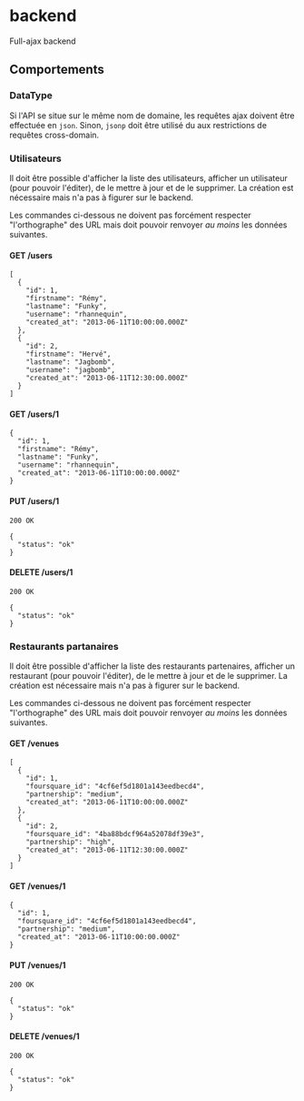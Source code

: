 backend
=======

Full-ajax backend

## Comportements

### DataType

Si l'API se situe sur le même nom de domaine, les requêtes ajax doivent être effectuée en `json`. Sinon, `jsonp` doit être utilisé du aux restrictions de requêtes cross-domain.

### Utilisateurs

Il doit être possible d'afficher la liste des utilisateurs, afficher un utilisateur (pour pouvoir l'éditer), de le mettre à jour et de le supprimer. La création est nécessaire mais n'a pas à figurer sur le backend.

Les commandes ci-dessous ne doivent pas forcément respecter "l'orthographe" des URL mais doit pouvoir renvoyer *au moins* les données suivantes.

#### GET /users

    [
      {
        "id": 1,
        "firstname": "Rémy",
        "lastname": "Funky",
        "username": "rhannequin",
        "created_at": "2013-06-11T10:00:00.000Z"
      },
      {
        "id": 2,
        "firstname": "Hervé",
        "lastname": "Jagbomb",
        "username": "jagbomb",
        "created_at": "2013-06-11T12:30:00.000Z"
      }
    ]

#### GET /users/1

    {
      "id": 1,
      "firstname": "Rémy",
      "lastname": "Funky",
      "username": "rhannequin",
      "created_at": "2013-06-11T10:00:00.000Z"
    }

#### PUT /users/1

    200 OK

    {
      "status": "ok"
    }

#### DELETE /users/1

    200 OK

    {
      "status": "ok"
    }

### Restaurants partanaires

Il doit être possible d'afficher la liste des restaurants partenaires, afficher un restaurant (pour pouvoir l'éditer), de le mettre à jour et de le supprimer. La création est nécessaire mais n'a pas à figurer sur le backend.

Les commandes ci-dessous ne doivent pas forcément respecter "l'orthographe" des URL mais doit pouvoir renvoyer *au moins* les données suivantes.

#### GET /venues

    [
      {
        "id": 1,
        "foursquare_id": "4cf6ef5d1801a143eedbecd4",
        "partnership": "medium",
        "created_at": "2013-06-11T10:00:00.000Z"
      },
      {
        "id": 2,
        "foursquare_id": "4ba88bdcf964a52078df39e3",
        "partnership": "high",
        "created_at": "2013-06-11T12:30:00.000Z"
      }
    ]

#### GET /venues/1

    {
      "id": 1,
      "foursquare_id": "4cf6ef5d1801a143eedbecd4",
      "partnership": "medium",
      "created_at": "2013-06-11T10:00:00.000Z"
    }

#### PUT /venues/1

    200 OK

    {
      "status": "ok"
    }

#### DELETE /venues/1

    200 OK

    {
      "status": "ok"
    }
